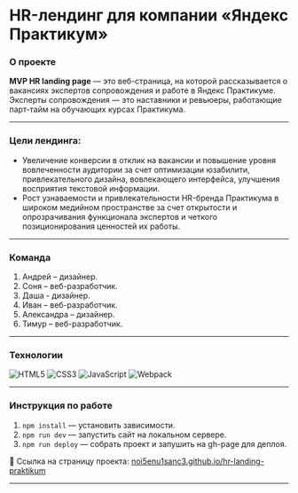# HR-лендинг для компании «Яндекс Практикум»

### О проекте 
**MVP HR landing page** — это веб-страница, на которой рассказывается о вакансиях экспертов сопровождения и работе в Яндекс Практикуме. Эксперты сопровождения — это наставники и ревьюеры, работающие парт-тайм на обучающих курсах Практикума.

---

### Цели лендинга:
- Увеличение конверсии в отклик на вакансии и повышение уровня вовлеченности аудитории за счет оптимизации юзабилити, привлекательного дизайна, вовлекающего интерфейса, улучшения восприятия текстовой информации.
- Рост узнаваемости и привлекательности HR-бренда Практикума в широком медийном пространстве за счет открытости и опрозрачивания функционала экспертов и четкого позиционирования ценностей их работы.

---

### Команда
1. Андрей – дизайнер.
2. Соня – веб-разработчик.
3. Даша - дизайнер.
4. Иван – веб-разработчик.
5. Александра – дизайнер.
6. Тимур – веб-разработчик.

---

### Технологии
![HTML5](https://img.shields.io/badge/html5-%23E34F26.svg?style=for-the-badge&logo=html5&logoColor=white)
![CSS3](https://img.shields.io/badge/css3-%231572B6.svg?style=for-the-badge&logo=css3&logoColor=white)
![JavaScript](https://img.shields.io/badge/javascript-%23323330.svg?style=for-the-badge&logo=javascript&logoColor=%23F7DF1E)
![Webpack](https://img.shields.io/badge/webpack-%238DD6F9.svg?style=for-the-badge&logo=webpack&logoColor=black)

---

### Инструкция по работе
1. `npm install` — установить зависимости.
2. `npm run dev` — запустить сайт на локальном сервере.
3. `npm run deploy` — собрать проект и запушить на gh-page для деплоя.

📌 Ссылка на страницу проекта: [noi5enu1sanc3.github.io/hr-landing-praktikum](https://noi5enu1sanc3.github.io/hr-landing-praktikum)
____